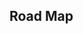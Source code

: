 ## Road Map

<iframe
  :src="$withBase('/minimum-spanning-tree.html')"
  width="100%"
  height="800"
  frameborder="0"
  scrolling="No"
  leftmargin="0"
  topmargin="0"
/>

## 最小生成树

边权和最小的生成树

Minimum Spanning Tree, MST

## Kruskal 算法

Kruskal 算法是一种常见并且好写的最小生成树算法，由 Kruskal 发明。该算法的基本思想是从小到大加入边，是个贪心算法。

算法思路：

- 将所有边按权重从小到大排序 O(mlogm)
- 枚举每条边`u <--> v`,权重 w
  - if a,b 不连通 - 将这条边加入集合中
    前置知识：贪心、并查集

## 应用场景

稀疏图的 最小生成树

## 代码实现

- AcWing 859. Kruskal 算法求最小生成树

```cpp
/*
res 最小生成树中的权重之和
cnt 当前加了多少条边
1.将所有边按权重排序O(mlogm)
2.枚举每条边（并查集应用）
    if a,b 不连通
        加入集合
3.需重载<
bool operator < (const Edge &C) const {
    return w < C.w;
}
*/
#include<bits/stdc++.h>
using namespace std;

const int N = 1e5+10, M = 2e5+10, INF = 0x3f3f3f3f;
int n, m; // n个点，m条边
int f[N]; // 并查集
struct Edge{
    int u, v, w;
    bool operator < (const Edge&e) const{
        return w < e.w; // 按权重从小到大排序
    }
}edges[M];

int find(int x){
    if (x == f[x]) return x;
    return f[x] = find(f[x]);
}
int kruskal(){
    sort(edges, edges+m);
    for (int i =0; i<= n; i++)f[i] = i; // 初始化并查集

    int res = 0, cnt = 0; // res:最小生成树权重之和；cnt:增加了多少条边
    for (int i = 0; i <m; i++){
        auto e = edges[i];
        int p = find(e.u), q = find(e.v);
        if (p != q){
            f[q] = p;
            res += e.w;
            cnt++;
        }
    }
    if (cnt < n-1) return INF;
    return res;
}

int main(){
    cin >> n >> m;
    int u, v, w;
    for(int i = 0; i<m; i++){
        cin >> u >> v >> w;
        edges[i] = {u, v, w};
    }

    int ans = kruskal();
    if (ans > INF/2) puts("impossible");
    else cout << ans << endl;

    return 0;
}
```

## Prim 算法

## 朴素版 Prim 算法

### 代码实现

- Acwing 858. Prim 算法求最小生成树

```cpp
/*
S:当前已经在联通块中的所有点的集合
1. dist[i] = inf
2. for n 次
    t<-S外离S最近的点
    利用t更新S外点到S的距离
    st[t] = true
n次迭代之后所有点都已加入到S中
联系：Dijkstra算法是更新到起始点的距离，Prim是更新到集合S的距离
*/
#include<bits/stdc++.h>
using namespace std;

const int N = 510, INF = 0x3f3f3f3f;

int n, m; // n个点，m条边
int g[N][N];// 邻接矩阵
int dist[N]; // 存储其他点到S的距离
bool st[N]; // 是否已得到最短距离
int prim(){
    memset(dist, INF, sizeof dist);
    int res = 0;// 如果图不连通，返回INF，否则返回res

    for (int i = 0; i<n; i++){ // n次迭代，将n个点加入集合
        int t = -1; // 找到距离集合最近的点
        for (int j =1; j <= n; j++){
            if (!st[j] && (t == -1 || dist[t] > dist[j])){
                t = j;
            }
        }
        // 找到了距离集合S 最近的点t
        if (i && dist[t] == INF) return INF; // 不连通

        if (i) res += dist[t];
        st[t] = true;
        // 更新到集合S的最短距离
        for (int j = 1; j <=n; j++) dist[j] = min(dist[j], g[t][j]);
    }
    return res;
}
int main(){
    cin >> n >> m;
    for (int i = 1; i <=n ;i++){
        for (int j = 1; j <=n; j++){
            if (i == j) g[i][j] = 0;
            else g[i][j] = INF;
        }
    }
    int u, v, w;
    while (m--){
        cin >> u >> v>> w;
        g[u][v] = g[v][u] = min(g[u][v], w);
    }
    int t = prim();
    if (t == INF) puts("impossible");
    else cout << t << endl;
    return 0;
}
```
